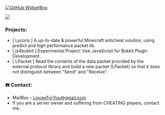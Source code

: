 [![GitHub WidgetBox](https://github-widgetbox.vercel.app/api/profile?username=L1ncey&data=followers,repositories,stars,commits&theme=viridescent)](https://github.com/Jurredr/github-widgetbox)

<p>
  <a href="https://github.com/DenverCoder1/readme-typing-svg"><img src="https://readme-typing-svg.herokuapp.com?&font=MV+Boli&color=aqua&size=32&lines=Welcome+to+Lincey's+GitHub+Profile!;I'm+Java+Software+Developer;I+mainly+code+for+Anticheats" /></a>
</p>

### Projects:
- [ Lycoris ] A up-to-date & powerful Minecraft anticheat solution, using predict and high performance packet lib.
- [ js4bukkit ] Experimental Project: Use JavaScript for Bukkit Plugin Development.
- [ LPacket ] Read the contents of the data packet provided by the external protocol library and build a new packet (LPacket) so that it does not distinguish between "Send" and "Receive".

### ☎️ Contact:
- MailBox **-**  LinceyForYou@gmail.com
- If you are a server owner and suffering from CHEATING players, contact me.
                              
